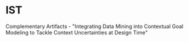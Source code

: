 # IST
Complementary Artifacts - "Integrating Data Mining into Contextual Goal Modeling to Tackle Context Uncertainties at Design Time"
